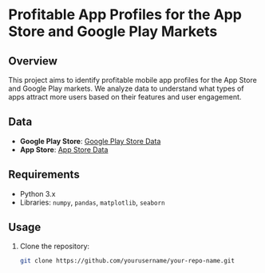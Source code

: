 # Profitable App Profiles for the App Store and Google Play Markets

## Overview
This project aims to identify profitable mobile app profiles for the App Store and Google Play markets. We analyze data to understand what types of apps attract more users based on their features and user engagement.

## Data
- **Google Play Store**: [Google Play Store Data](https://www.kaggle.com/lava18/google-play-store-apps)
- **App Store**: [App Store Data](https://www.kaggle.com/ramamet4/app-store-apple-data-set-10k-apps)

## Requirements
- Python 3.x
- Libraries: `numpy`, `pandas`, `matplotlib`, `seaborn`

## Usage
1. Clone the repository:
   ```sh
   git clone https://github.com/yourusername/your-repo-name.git

